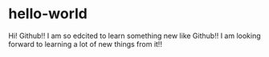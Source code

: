 # hello-world

Hi! Github!! I am so edcited to learn something new like Github!! I am looking forward to learning a lot of new things from it!!
